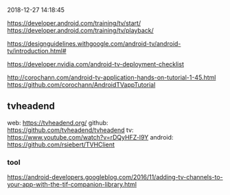 2018-12-27 14:18:45

https://developer.android.com/training/tv/start/
https://developer.android.com/training/tv/playback/

https://designguidelines.withgoogle.com/android-tv/android-tv/introduction.html#


https://developer.nvidia.com/android-tv-deployment-checklist



http://corochann.com/android-tv-application-hands-on-tutorial-1-45.html
https://github.com/corochann/AndroidTVappTutorial


## tvheadend
web: https://tvheadend.org/
github: https://github.com/tvheadend/tvheadend
tv: https://www.youtube.com/watch?v=rDQyHFZ-l9Y
android: https://github.com/rsiebert/TVHClient

### tool
https://android-developers.googleblog.com/2016/11/adding-tv-channels-to-your-app-with-the-tif-companion-library.html